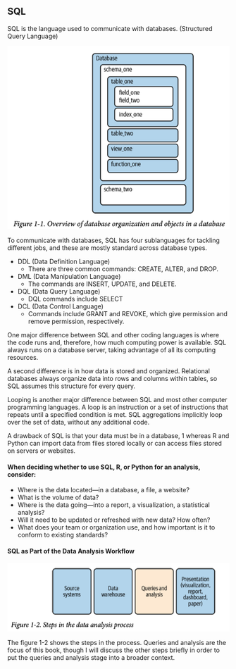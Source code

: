 ## SQL

SQL is the language used to communicate with databases. (Structured Query Language)

![SQL](./images/01.png)

To communicate with databases, SQL has four sublanguages for tackling different jobs, and these are mostly standard across database types.

- DDL (Data Definition Language)
  - There are three common commands: CREATE, ALTER, and DROP.
- DML (Data Manipulation Language)
  - The commands are INSERT, UPDATE, and DELETE.
- DQL (Data Query Language)
  - DQL commands include SELECT
- DCL (Data Control Language)
  - Commands include GRANT and REVOKE, which give permission and remove permission, respectively.


One major difference between SQL and other coding languages is where the code runs and, therefore, how much computing power is available. SQL always runs on a database server, taking advantage of all its computing resources.

A second difference is in how data is stored and organized. Relational databases always organize data into rows and columns within tables, so SQL assumes this structure for every query.

Looping is another major difference between SQL and most other computer programming languages. A loop is an instruction or a set of instructions that repeats until a specified condition is met. SQL aggregations implicitly loop over the set of data, without any additional code.

A drawback of SQL is that your data must be in a database, 1 whereas R and Python can import data from files stored locally or can access files stored on servers or websites.

#### When deciding whether to use SQL, R, or Python for an analysis, consider:

- Where is the data located—in a database, a file, a website?
- What is the volume of data?
- Where is the data going—into a report, a visualization, a statistical analysis?
- Will it need to be updated or refreshed with new data? How often?
- What does your team or organization use, and how important is it to conform to existing standards?

#### SQL as Part of the Data Analysis Workflow

![SQL as Part of the Data Analysis Workflow](./images/02.png)

The figure 1-2 shows the steps in the process. Queries and analysis are the focus of this book, though I will discuss the other steps briefly in order to put the queries and analysis stage into a broader context.
